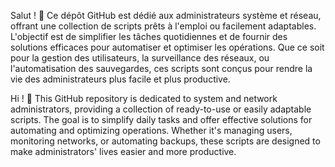 
Salut ! 👋 Ce dépôt GitHub est dédié aux administrateurs système et réseau, offrant une collection de scripts prêts à l'emploi ou facilement adaptables. L'objectif est de simplifier les tâches quotidiennes et de fournir des solutions efficaces pour automatiser et optimiser les opérations. Que ce soit pour la gestion des utilisateurs, la surveillance des réseaux, ou l'automatisation des sauvegardes, ces scripts sont conçus pour rendre la vie des administrateurs plus facile et plus productive.

Hi ! 👋 This GitHub repository is dedicated to system and network administrators, providing a collection of ready-to-use or easily adaptable scripts. The goal is to simplify daily tasks and offer effective solutions for automating and optimizing operations. Whether it's managing users, monitoring networks, or automating backups, these scripts are designed to make administrators' lives easier and more productive.

